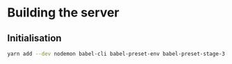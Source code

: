 # Building the server

## Initialisation

```bash
yarn add --dev nodemon babel-cli babel-preset-env babel-preset-stage-3
```

